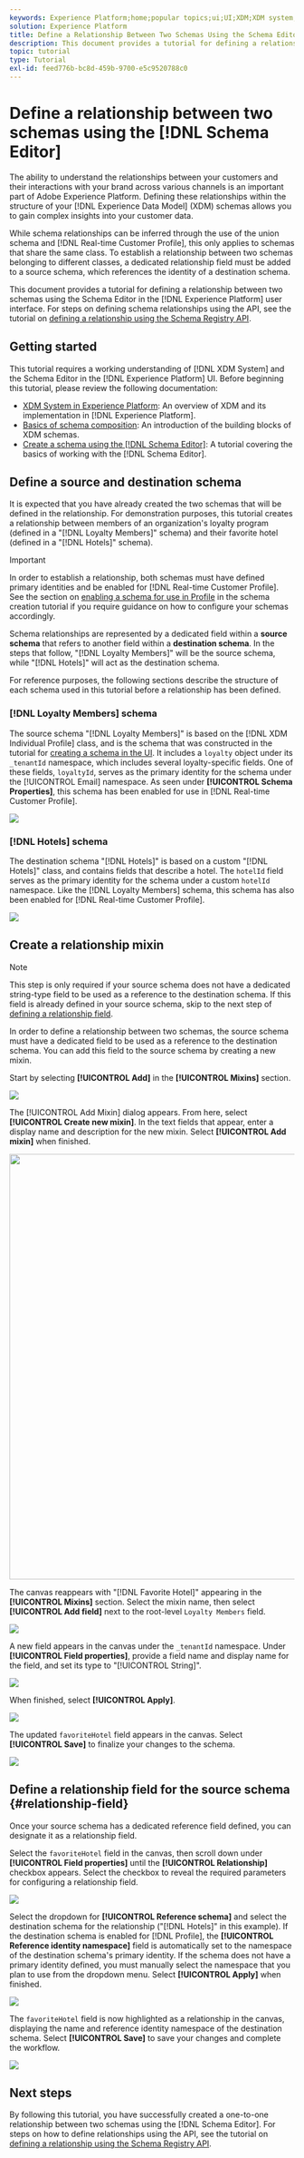 ```yaml
---
keywords: Experience Platform;home;popular topics;ui;UI;XDM;XDM system;experience data model;Experience data model;Experience Data Model;data model;Data Model;schema editor;Schema Editor;schema;Schema;schemas;Schemas;create;relationship;Relationship;reference;Reference;
solution: Experience Platform
title: Define a Relationship Between Two Schemas Using the Schema Editor
description: This document provides a tutorial for defining a relationship between two schemas using the Schema Editor in the Experience Platform user interface.
topic: tutorial
type: Tutorial
exl-id: feed776b-bc8d-459b-9700-e5c9520788c0
---
```

# Define a relationship between two schemas using the [!DNL Schema Editor]

The ability to understand the relationships between your customers and their interactions with your brand across various channels is an important part of Adobe Experience Platform. Defining these relationships within the structure of your [!DNL Experience Data Model] (XDM) schemas allows you to gain complex insights into your customer data.

While schema relationships can be inferred through the use of the union schema and [!DNL Real-time Customer Profile], this only applies to schemas that share the same class. To establish a relationship between two schemas belonging to different classes, a dedicated relationship field must be added to a source schema, which references the identity of a destination schema.

This document provides a tutorial for defining a relationship between two schemas using the Schema Editor in the [!DNL Experience Platform] user interface. For steps on defining schema relationships using the API, see the tutorial on [defining a relationship using the Schema Registry API](relationship-api.md).

## Getting started

This tutorial requires a working understanding of [!DNL XDM System] and the Schema Editor in the [!DNL Experience Platform] UI. Before beginning this tutorial, please review the following documentation:

* [XDM System in Experience Platform](../home.md): An overview of XDM and its implementation in [!DNL Experience Platform].
* [Basics of schema composition](../schema/composition.md): An introduction of the building blocks of XDM schemas.
* [Create a schema using the [!DNL Schema Editor]](create-schema-ui.md): A tutorial covering the basics of working with the [!DNL Schema Editor].

## Define a source and destination schema

It is expected that you have already created the two schemas that will be defined in the relationship. For demonstration purposes, this tutorial creates a relationship between members of an organization's loyalty program (defined in a "[!DNL Loyalty Members]" schema) and their favorite hotel (defined in a "[!DNL Hotels]" schema).

>[!IMPORTANT]
>
>In order to establish a relationship, both schemas must have defined primary identities and be enabled for [!DNL Real-time Customer Profile]. See the section on [enabling a schema for use in Profile](./create-schema-ui.md#profile) in the schema creation tutorial if you require guidance on how to configure your schemas accordingly.

Schema relationships are represented by a dedicated field within a **source schema** that refers to another field within a **destination schema**. In the steps that follow, "[!DNL Loyalty Members]" will be the source schema, while "[!DNL Hotels]" will act as the destination schema.

For reference purposes, the following sections describe the structure of each schema used in this tutorial before a relationship has been defined.

### [!DNL Loyalty Members] schema

The source schema "[!DNL Loyalty Members]" is based on the [!DNL XDM Individual Profile] class, and is the schema that was constructed in the tutorial for [creating a schema in the UI](create-schema-ui.md). It includes a `loyalty` object under its `_tenantId` namespace, which includes several loyalty-specific fields. One of these fields, `loyaltyId`, serves as the primary identity for the schema under the [!UICONTROL Email] namespace. As seen under **[!UICONTROL Schema Properties]**, this schema has been enabled for use in [!DNL Real-time Customer Profile].

![](../images/tutorials/relationship/loyalty-members.png)

### [!DNL Hotels] schema

The destination schema "[!DNL Hotels]" is based on a custom "[!DNL Hotels]" class, and contains fields that describe a hotel. The `hotelId` field serves as the primary identity for the schema under a custom `hotelId` namespace. Like the [!DNL Loyalty Members] schema, this schema has also been enabled for [!DNL Real-time Customer Profile].

![](../images/tutorials/relationship/hotels.png)

## Create a relationship mixin

>[!NOTE]
>
>This step is only required if your source schema does not have a dedicated string-type field to be used as a reference to the destination schema. If this field is already defined in your source schema, skip to the next step of [defining a relationship field](#relationship-field).

In order to define a relationship between two schemas, the source schema must have a dedicated field to be used as a reference to the destination schema. You can add this field to the source schema by creating a new mixin.

Start by selecting **[!UICONTROL Add]** in the **[!UICONTROL Mixins]** section.

![](../images/tutorials/relationship/loyalty-add-mixin.png)

The [!UICONTROL Add Mixin] dialog appears. From here, select **[!UICONTROL Create new mixin]**. In the text fields that appear, enter a display name and description for the new mixin. Select **[!UICONTROL Add mixin]** when finished.

<img src="../images/tutorials/relationship/loyalty-create-new-mixin.png" width=750><br>

The canvas reappears with "[!DNL Favorite Hotel]" appearing in the **[!UICONTROL Mixins]** section. Select the mixin name, then select **[!UICONTROL Add field]** next to the root-level `Loyalty Members` field.

![](../images/tutorials/relationship/loyalty-add-field.png)

A new field appears in the canvas under the `_tenantId` namespace. Under **[!UICONTROL Field properties]**, provide a field name and display name for the field, and set its type to "[!UICONTROL String]".

![](../images/tutorials/relationship/relationship-field-details.png)

When finished, select **[!UICONTROL Apply]**.

![](../images/tutorials/relationship/relationship-field-apply.png)

The updated `favoriteHotel` field appears in the canvas. Select **[!UICONTROL Save]** to finalize your changes to the schema.

![](../images/tutorials/relationship/relationship-field-save.png)

## Define a relationship field for the source schema {#relationship-field}

Once your source schema has a dedicated reference field defined, you can designate it as a relationship field.

Select the `favoriteHotel` field in the canvas, then scroll down under **[!UICONTROL Field properties]** until the **[!UICONTROL Relationship]** checkbox appears. Select the checkbox to reveal the required parameters for configuring a relationship field.

![](../images/tutorials/relationship/relationship-checkbox.png)

Select the dropdown for **[!UICONTROL Reference schema]** and select the destination schema for the relationship ("[!DNL Hotels]" in this example). If the destination schema is enabled for [!DNL Profile], the **[!UICONTROL Reference identity namespace]** field is automatically set to the namespace of the destination schema's primary identity. If the schema does not have a primary identity defined, you must manually select the namespace that you plan to use from the dropdown menu. Select **[!UICONTROL Apply]** when finished.

![](../images/tutorials/relationship/reference-schema-id-namespace.png)

The `favoriteHotel` field is now highlighted as a relationship in the canvas, displaying the name and reference identity namespace of the destination schema. Select **[!UICONTROL Save]** to save your changes and complete the workflow.

![](../images/tutorials/relationship/relationship-save.png)

## Next steps

By following this tutorial, you have successfully created a one-to-one relationship between two schemas using the [!DNL Schema Editor]. For steps on how to define relationships using the API, see the tutorial on [defining a relationship using the Schema Registry API](relationship-api.md).
